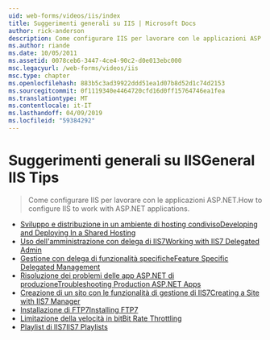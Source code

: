 ```yaml
---
uid: web-forms/videos/iis/index
title: Suggerimenti generali su IIS | Microsoft Docs
author: rick-anderson
description: Come configurare IIS per lavorare con le applicazioni ASP.NET.
ms.author: riande
ms.date: 10/05/2011
ms.assetid: 0078ceb6-3447-4ce4-90c2-d0e013ebc000
msc.legacyurl: /web-forms/videos/iis
msc.type: chapter
ms.openlocfilehash: 883b5c3ad39922ddd51ea1d07b8d52d1c74d2153
ms.sourcegitcommit: 0f1119340e4464720cfd16d0ff15764746ea1fea
ms.translationtype: MT
ms.contentlocale: it-IT
ms.lasthandoff: 04/09/2019
ms.locfileid: "59384292"
---
```

# <a name="general-iis-tips"></a><span data-ttu-id="dcc5b-103">Suggerimenti generali su IIS</span><span class="sxs-lookup"><span data-stu-id="dcc5b-103">General IIS Tips</span></span>

> <span data-ttu-id="dcc5b-104">Come configurare IIS per lavorare con le applicazioni ASP.NET.</span><span class="sxs-lookup"><span data-stu-id="dcc5b-104">How to configure IIS to work with ASP.NET applications.</span></span>


- [<span data-ttu-id="dcc5b-105">Sviluppo e distribuzione in un ambiente di hosting condiviso</span><span class="sxs-lookup"><span data-stu-id="dcc5b-105">Developing and Deploying In a Shared Hosting</span></span>](developing-and-deploying-in-a-shared-hosting.md)
- [<span data-ttu-id="dcc5b-106">Uso dell'amministrazione con delega di IIS7</span><span class="sxs-lookup"><span data-stu-id="dcc5b-106">Working with IIS7 Delegated Admin</span></span>](working-with-iis7-deligated-admin.md)
- [<span data-ttu-id="dcc5b-107">Gestione con delega di funzionalità specifiche</span><span class="sxs-lookup"><span data-stu-id="dcc5b-107">Feature Specific Delegated Management</span></span>](feature-specific-delegated-management.md)
- [<span data-ttu-id="dcc5b-108">Risoluzione dei problemi delle app ASP.NET di produzione</span><span class="sxs-lookup"><span data-stu-id="dcc5b-108">Troubleshooting Production ASP.NET Apps</span></span>](troubleshooting-production-aspnet-apps.md)
- [<span data-ttu-id="dcc5b-109">Creazione di un sito con le funzionalità di gestione di IIS7</span><span class="sxs-lookup"><span data-stu-id="dcc5b-109">Creating a Site with IIS7 Manager</span></span>](creating-a-site-with-iis7-manager.md)
- [<span data-ttu-id="dcc5b-110">Installazione di FTP7</span><span class="sxs-lookup"><span data-stu-id="dcc5b-110">Installing FTP7</span></span>](installing-ftp7.md)
- [<span data-ttu-id="dcc5b-111">Limitazione della velocità in bit</span><span class="sxs-lookup"><span data-stu-id="dcc5b-111">Bit Rate Throttling</span></span>](bit-rate-throttling.md)
- [<span data-ttu-id="dcc5b-112">Playlist di IIS7</span><span class="sxs-lookup"><span data-stu-id="dcc5b-112">IIS7 Playlists</span></span>](iis7-playlists.md)
